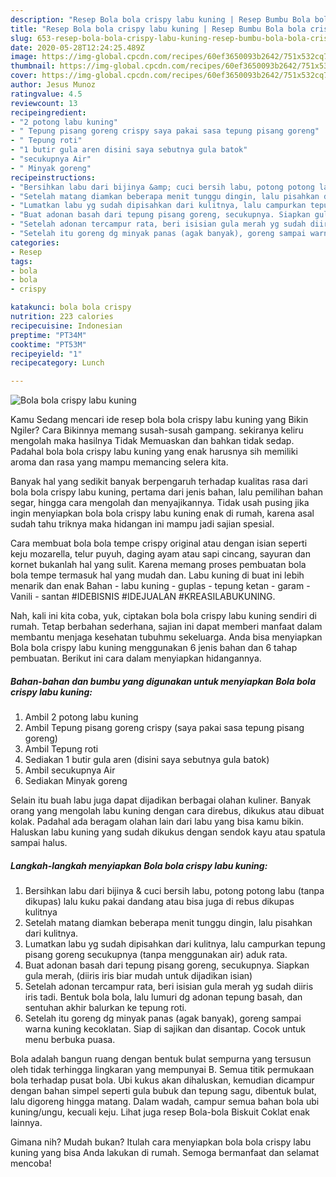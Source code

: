 ```yaml
---
description: "Resep Bola bola crispy labu kuning | Resep Bumbu Bola bola crispy labu kuning Yang Bisa Manjain Lidah"
title: "Resep Bola bola crispy labu kuning | Resep Bumbu Bola bola crispy labu kuning Yang Bisa Manjain Lidah"
slug: 653-resep-bola-bola-crispy-labu-kuning-resep-bumbu-bola-bola-crispy-labu-kuning-yang-bisa-manjain-lidah
date: 2020-05-28T12:24:25.489Z
image: https://img-global.cpcdn.com/recipes/60ef3650093b2642/751x532cq70/bola-bola-crispy-labu-kuning-foto-resep-utama.jpg
thumbnail: https://img-global.cpcdn.com/recipes/60ef3650093b2642/751x532cq70/bola-bola-crispy-labu-kuning-foto-resep-utama.jpg
cover: https://img-global.cpcdn.com/recipes/60ef3650093b2642/751x532cq70/bola-bola-crispy-labu-kuning-foto-resep-utama.jpg
author: Jesus Munoz
ratingvalue: 4.5
reviewcount: 13
recipeingredient:
- "2 potong labu kuning"
- " Tepung pisang goreng crispy saya pakai sasa tepung pisang goreng"
- " Tepung roti"
- "1 butir gula aren disini saya sebutnya gula batok"
- "secukupnya Air"
- " Minyak goreng"
recipeinstructions:
- "Bersihkan labu dari bijinya &amp; cuci bersih labu, potong potong labu (tanpa dikupas) lalu kuku pakai dandang atau bisa juga di rebus dikupas kulitnya"
- "Setelah matang diamkan beberapa menit tunggu dingin, lalu pisahkan dari kulitnya."
- "Lumatkan labu yg sudah dipisahkan dari kulitnya, lalu campurkan tepung pisang goreng secukupnya (tanpa menggunakan air) aduk rata."
- "Buat adonan basah dari tepung pisang goreng, secukupnya. Siapkan gula merah, (diiris iris biar mudah untuk dijadikan isian)"
- "Setelah adonan tercampur rata, beri isisian gula merah yg sudah diiris iris tadi. Bentuk bola bola, lalu lumuri dg adonan tepung basah, dan sentuhan akhir balurkan ke tepung roti."
- "Setelah itu goreng dg minyak panas (agak banyak), goreng sampai warna kuning kecoklatan. Siap di sajikan dan disantap. Cocok untuk menu berbuka puasa."
categories:
- Resep
tags:
- bola
- bola
- crispy

katakunci: bola bola crispy 
nutrition: 223 calories
recipecuisine: Indonesian
preptime: "PT34M"
cooktime: "PT53M"
recipeyield: "1"
recipecategory: Lunch

---
```



![Bola bola crispy labu kuning](https://img-global.cpcdn.com/recipes/60ef3650093b2642/751x532cq70/bola-bola-crispy-labu-kuning-foto-resep-utama.jpg)

Kamu Sedang mencari ide resep bola bola crispy labu kuning yang Bikin Ngiler? Cara Bikinnya memang susah-susah gampang. sekiranya keliru mengolah maka hasilnya Tidak Memuaskan dan bahkan tidak sedap. Padahal bola bola crispy labu kuning yang enak harusnya sih memiliki aroma dan rasa yang mampu memancing selera kita.

Banyak hal yang sedikit banyak berpengaruh terhadap kualitas rasa dari bola bola crispy labu kuning, pertama dari jenis bahan, lalu pemilihan bahan segar, hingga cara mengolah dan menyajikannya. Tidak usah pusing jika ingin menyiapkan bola bola crispy labu kuning enak di rumah, karena asal sudah tahu triknya maka hidangan ini mampu jadi sajian spesial.

Cara membuat bola bola tempe crispy original atau dengan isian seperti keju mozarella, telur puyuh, daging ayam atau sapi cincang, sayuran dan kornet bukanlah hal yang sulit. Karena memang proses pembuatan bola bola tempe termasuk hal yang mudah dan. Labu kuning di buat ini lebih menarik dan enak Bahan - labu kuning - guplas - tepung ketan - garam - Vanili - santan #IDEBISNIS #IDEJUALAN #KREASILABUKUNING.


Nah, kali ini kita coba, yuk, ciptakan bola bola crispy labu kuning sendiri di rumah. Tetap berbahan sederhana, sajian ini dapat memberi manfaat dalam membantu menjaga kesehatan tubuhmu sekeluarga. Anda bisa menyiapkan Bola bola crispy labu kuning menggunakan 6 jenis bahan dan 6 tahap pembuatan. Berikut ini cara dalam menyiapkan hidangannya.

<!--inarticleads1-->

##### Bahan-bahan dan bumbu yang digunakan untuk menyiapkan Bola bola crispy labu kuning:

1. Ambil 2 potong labu kuning
1. Ambil  Tepung pisang goreng crispy (saya pakai sasa tepung pisang goreng)
1. Ambil  Tepung roti
1. Sediakan 1 butir gula aren (disini saya sebutnya gula batok)
1. Ambil secukupnya Air
1. Sediakan  Minyak goreng


Selain itu buah labu juga dapat dijadikan berbagai olahan kuliner. Banyak orang yang mengolah labu kuning dengan cara direbus, dikukus atau dibuat kolak. Padahal ada beragam olahan lain dari labu yang bisa kamu bikin. Haluskan labu kuning yang sudah dikukus dengan sendok kayu atau spatula sampai halus. 

<!--inarticleads2-->

##### Langkah-langkah menyiapkan Bola bola crispy labu kuning:

1. Bersihkan labu dari bijinya &amp; cuci bersih labu, potong potong labu (tanpa dikupas) lalu kuku pakai dandang atau bisa juga di rebus dikupas kulitnya
1. Setelah matang diamkan beberapa menit tunggu dingin, lalu pisahkan dari kulitnya.
1. Lumatkan labu yg sudah dipisahkan dari kulitnya, lalu campurkan tepung pisang goreng secukupnya (tanpa menggunakan air) aduk rata.
1. Buat adonan basah dari tepung pisang goreng, secukupnya. Siapkan gula merah, (diiris iris biar mudah untuk dijadikan isian)
1. Setelah adonan tercampur rata, beri isisian gula merah yg sudah diiris iris tadi. Bentuk bola bola, lalu lumuri dg adonan tepung basah, dan sentuhan akhir balurkan ke tepung roti.
1. Setelah itu goreng dg minyak panas (agak banyak), goreng sampai warna kuning kecoklatan. Siap di sajikan dan disantap. Cocok untuk menu berbuka puasa.


Bola adalah bangun ruang dengan bentuk bulat sempurna yang tersusun oleh tidak terhingga lingkaran yang mempunyai B. Semua titik permukaan bola terhadap pusat bola. Ubi kukus akan dihaluskan, kemudian dicampur dengan bahan simpel seperti gula bubuk dan tepung sagu, dibentuk bulat, lalu digoreng hingga matang. Dalam wadah, campur semua bahan bola ubi kuning/ungu, kecuali keju. Lihat juga resep Bola-bola Biskuit Coklat enak lainnya. 

Gimana nih? Mudah bukan? Itulah cara menyiapkan bola bola crispy labu kuning yang bisa Anda lakukan di rumah. Semoga bermanfaat dan selamat mencoba!
